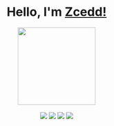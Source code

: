 <h1 align="center">Hello, I'm <a href="https://zcedd.com">Zcedd!</a></h1>
<div align="center">
  <img height="180em" src="https://media.giphy.com/media/naiatn5LxTOsU/giphy.gif"/>
</div>
<br>
<div align ="center"> 
  <a href="https://www.instagram.com/zcedd1" target="_blank"><img src="https://img.shields.io/badge/-Instagram-%23333?style=for-the-badge&logo=instagram&logoColor=white" target="_blank"></a>
 <a href="https://www.facebook.com/zcedd" target="_blank"><img src="https://img.shields.io/badge/Facebook-%23333?style=for-the-badge&logo=facebook&logoColor=white" target="_blank"></a> 
  <a href = "mailto:zcedbuduan@gmail.com"><img src="https://img.shields.io/badge/-Gmail-%23333?style=for-the-badge&logo=gmail&logoColor=white" target="_blank"></a>
  <a href="https://www.linkedin.com/in/zcedd" target="_blank"><img src="https://img.shields.io/badge/-LinkedIn-%23333?style=for-the-badge&logo=linkedin&logoColor=white" target="_blank"></a> 
</div>
